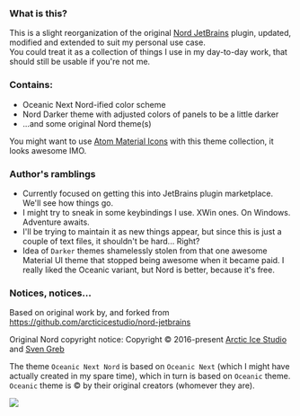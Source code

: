 ### What is this?

This is a slight reorganization of the original [Nord JetBrains](https://github.com/arcticicestudio/nord-jetbrains) plugin, updated, modified and extended to suit my personal use case.  
You could treat it as a collection of things I use in my day-to-day work, that should still be usable if you're not me.

### Contains:
- Oceanic Next Nord-ified color scheme
- Nord Darker theme with adjusted colors of panels to be a little darker
- ...and some original Nord theme(s)

You might want to use [Atom Material Icons](https://plugins.jetbrains.com/plugin/10044-atom-material-icons) with this theme collection, it looks awesome IMO.

### Author's ramblings

- Currently focused on getting this into JetBrains plugin marketplace. We'll see how things go. 
- I might try to sneak in some keybindings I use. XWin ones. On Windows. Adventure awaits.
- I'll be trying to maintain it as new things appear, but since this is just a couple of text files, it shouldn't be hard... Right?
- Idea of `Darker` themes shamelessly stolen from that one awesome Material UI theme that stopped being awesome when it became paid. I really liked the Oceanic variant, but Nord is better, because it's free.

### Notices, notices...

Based on original work by, and forked from https://github.com/arcticicestudio/nord-jetbrains

Original Nord copyright notice: Copyright &copy; 2016-present <a href="https://www.arcticicestudio.com" target="_blank">Arctic Ice Studio</a> and <a href="https://www.svengreb.de" target="_blank">Sven Greb</a>

The theme `Oceanic Next Nord` is based on `Oceanic Next` (which I might have actually created in my spare time), which in turn is based on `Oceanic` theme. `Oceanic` theme is &copy; by their original creators (whomever they are).

<a href="https://github.com/arcticicestudio/nord-jetbrains/blob/develop/LICENSE.md"><img src="https://img.shields.io/static/v1.svg?style=flat-square&label=License&message=MIT&logoColor=eceff4&logo=github&colorA=4c566a&colorB=88c0d0"/></a>
